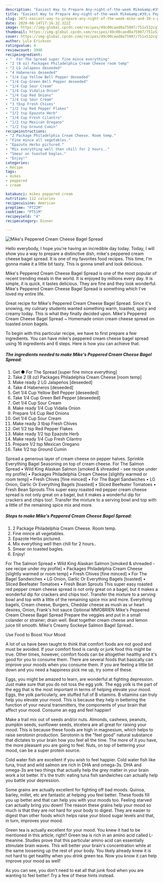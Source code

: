 ```yaml
---
description: "Easiest Way to Prepare Any-night-of-the-week Mike&amp;#39;s Peppered Cream Cheese Bagel Spread"
title: "Easiest Way to Prepare Any-night-of-the-week Mike&amp;#39;s Peppered Cream Cheese Bagel Spread"
slug: 1071-easiest-way-to-prepare-any-night-of-the-week-mike-and-39-s-peppered-cream-cheese-bagel-spread
date: 2020-08-14T17:16:32.322Z
image: https://img-global.cpcdn.com/recipes/49c00caed0a75907/751x532cq70/mikes-peppered-cream-cheese-bagel-spread-recipe-main-photo.jpg
thumbnail: https://img-global.cpcdn.com/recipes/49c00caed0a75907/751x532cq70/mikes-peppered-cream-cheese-bagel-spread-recipe-main-photo.jpg
cover: https://img-global.cpcdn.com/recipes/49c00caed0a75907/751x532cq70/mikes-peppered-cream-cheese-bagel-spread-recipe-main-photo.jpg
author: Lula Erickson
ratingvalue: 4
reviewcount: 3996
recipeingredient:
- "  For The Spread super fine mince everything"
- "2 (8 oz) Packages Philadelphia Cream Cheese room temp"
- "2 LG Jalapeos deseeded"
- "4 Habeneros deseeded"
- "1/4 Cup Yellow Bell Pepper deseeded"
- "1/4 Cup Green Bell Pepper deseeded"
- "1/4 Cup Sour Cream"
- "1/4 Cup Vidalia Onion"
- "1/4 Cup Red Onions"
- "1/4 Cup Sour Cream"
- "3 tbsp Fresh Chives"
- "1/2 tsp Red Pepper Flakes"
- "1/2 tsp Epazote Herb"
- "1/4 Cup Fresh Cilantro"
- "1/2 tsp Mexican Oregano"
- "1/2 tsp Ground Cumin"
recipeinstructions:
- "2 Package Philadelphia Cream Cheese. Room temp."
- "Fine mince all vegetables."
- "Epazote Herbs pictured."
- "Mix everything well then chill for 2 hours.."
- "Smear on toasted bagles."
- "Enjoy!"
categories:
- Recipe
tags:
- mikes
- peppered
- cream

katakunci: mikes peppered cream 
nutrition: 112 calories
recipecuisine: American
preptime: "PT22M"
cooktime: "PT51M"
recipeyield: "4"
recipecategory: Dinner

---
```



![Mike&#39;s Peppered Cream Cheese Bagel Spread](https://img-global.cpcdn.com/recipes/49c00caed0a75907/751x532cq70/mikes-peppered-cream-cheese-bagel-spread-recipe-main-photo.jpg)

Hello everybody, I hope you're having an incredible day today. Today, I will show you a way to prepare a distinctive dish, mike&#39;s peppered cream cheese bagel spread. It is one of my favorites food recipes. This time, I'm gonna make it a little bit tasty. This is gonna smell and look delicious.

Mike&#39;s Peppered Cream Cheese Bagel Spread is one of the most popular of recent trending meals in the world. It is enjoyed by millions every day. It is simple, it is quick, it tastes delicious. They are fine and they look wonderful. Mike&#39;s Peppered Cream Cheese Bagel Spread is something which I've loved my entire life.

Great recipe for Mike&#39;s Peppered Cream Cheese Bagel Spread. Since it&#39;s snowing, my culinary students wanted something warm, toasted, spicy and creamy today. This is what they finally decided upon. Mike&#39;s Peppered Cream Cheese Bagel Spread ~ Homemade onion cream cheese spread on toasted onion bagels.


To begin with this particular recipe, we have to first prepare a few ingredients. You can have mike&#39;s peppered cream cheese bagel spread using 16 ingredients and 6 steps. Here is how you can achieve that.

<!--inarticleads1-->

##### The ingredients needed to make Mike&#39;s Peppered Cream Cheese Bagel Spread:

1. Get  ● For The Spread [super fine mince everything]
1. Take 2 (8 oz) Packages Philadelphia Cream Cheese [room temp]
1. Make ready 2 LG Jalapeños [deseeded]
1. Take 4 Habeneros [deseeded]
1. Get 1/4 Cup Yellow Bell Pepper [deseeded]
1. Take 1/4 Cup Green Bell Pepper [deseeded]
1. Get 1/4 Cup Sour Cream
1. Make ready 1/4 Cup Vidalia Onion
1. Prepare 1/4 Cup Red Onions
1. Get 1/4 Cup Sour Cream
1. Make ready 3 tbsp Fresh Chives
1. Get 1/2 tsp Red Pepper Flakes
1. Make ready 1/2 tsp Epazote Herb
1. Make ready 1/4 Cup Fresh Cilantro
1. Prepare 1/2 tsp Mexican Oregano
1. Take 1/2 tsp Ground Cumin


Spread a generous layer of cream cheese on pepper halves. Sprinkle Everything Bagel Seasoning on top of cream cheese. For The Salmon Spread • Wild King Alaskan Salmon [smoked &amp; shreaded - see recipe under my profile] • Packages Philadelphia Cream Cheese [slightly warmed or room temp] • Fresh Chives [fine minced] • For The Bagel Sandwiches • LG Onion, Garlic Or Everything Bagels [toasted] • Sliced Beefeater Tomatoes • Fresh Bean Sprouts This super easy roasted red pepper cream cheese spread is not only great on a bagel, but it makes a wonderful dip for crackers and chips too!. Transfer the mixture to a serving bowl and top with a little of the remaining spice mix and more. 

<!--inarticleads2-->

##### Steps to make Mike&#39;s Peppered Cream Cheese Bagel Spread:

1. 2 Package Philadelphia Cream Cheese. Room temp.
1. Fine mince all vegetables.
1. Epazote Herbs pictured.
1. Mix everything well then chill for 2 hours..
1. Smear on toasted bagles.
1. Enjoy!


For The Salmon Spread • Wild King Alaskan Salmon [smoked &amp; shreaded - see recipe under my profile] • Packages Philadelphia Cream Cheese [slightly warmed or room temp] • Fresh Chives [fine minced] • For The Bagel Sandwiches • LG Onion, Garlic Or Everything Bagels [toasted] • Sliced Beefeater Tomatoes • Fresh Bean Sprouts This super easy roasted red pepper cream cheese spread is not only great on a bagel, but it makes a wonderful dip for crackers and chips too!. Transfer the mixture to a serving bowl and top with a little of the remaining spice mix and more. Everything bagels, Cream cheese, Burgers, Cheddar cheese as mush as ur heart desires, Onion, Frank&#39;s hot sauce Optional MMOBRIEN Mike&#39;s Peppered Cream Cheese Bagel Spread Prepare the veggies and put in a small colander or strainer; drain well. Beat together cream cheese and lemon juice till smooth. Mike&#39;s Creamy Sockeye Salmon Bagel Spread.. 

Use Food to Boost Your Mood


A lot of us have been taught to think that comfort foods are not good and must be avoided. If your comfort food is candy or junk food this might be true. Other times, however, comfort foods can be altogether healthy and it's good for you to consume them. There are several foods that basically can improve your moods when you consume them. If you are feeling a little bit down and you need a happiness pick me up, try some of these.

Eggs, you might be amazed to learn, are wonderful at fighting depression. Just make sure that you do not toss the egg yolk. The egg yolk is the part of the egg that is the most important in terms of helping elevate your mood. Eggs, the yolk particularly, are stuffed full of B vitamins. B vitamins can truly help you elevate your mood. This is because they help in bettering the function of your neural transmitters, the components of your brain that affect your mood. Consume an egg and feel happier!

Make a trail mix out of seeds and/or nuts. Almonds, cashews, peanuts, pumpkin seeds, sunflower seeds, etcetera are all great for raising your mood. This is because these foods are high in magnesium, which helps to raise serotonin production. Serotonin is the "feel good" natural substance that dictates to your brain how you feel all the time. The more of it you have, the more pleasant you are going to feel. Nuts, on top of bettering your mood, can be a super protein source.

Cold water fish are excellent if you wish to feel happier. Cold water fish like tuna, trout and wild salmon are rich in DHA and omega-3s. DHA and omega-3s are two things that actually help the grey matter in your brain work a lot better. It's the truth: eating tuna fish sandwiches can actually help you battle your depression. 

Some grains are actually excellent for fighting off bad moods. Quinoa, barley, millet, etc are fantastic at helping you feel better. These foods fill you up better and that can help you with your moods too. Feeling starved can actually bring you down! The reason these grains help your mood so much is that they are not hard for your body to digest. They are easier to digest than other foods which helps raise your blood sugar levels and that, in turn, improves your mood.

Green tea is actually excellent for your mood. You knew it had to be mentioned in this article, right? Green tea is rich in an amino acid called L-theanine. Studies prove that this particular amino acid can essentially stimulate brain waves. This will better your brain's concentration while at the same loosening up the rest of your body. You likely already knew it is not hard to get healthy when you drink green tea. Now you know it can help improve your mood as well!

As you can see, you don't need to eat all that junk food when you are wanting to feel better! Try  a few  of  these  hints  instead.

